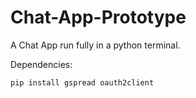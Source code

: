 # Chat-App-Prototype
A Chat App run fully in a python terminal.

Dependencies: 

```pip install gspread oauth2client```
